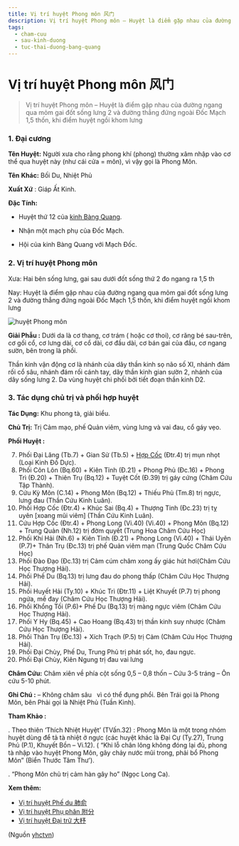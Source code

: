```yaml
---
title: Vị trí huyệt Phong môn 风门
description: Vị trí huyệt Phong môn – Huyệt là điểm gặp nhau của đường ngang qua mỏm gai đốt sống lưng 2 và đường thẳng đứng ngoài Đốc Mạch 1,5 thốn, khi điểm huyệt ngồi khom lưng
tags:
  - cham-cuu
  - sau-kinh-duong
  - tuc-thai-duong-bang-quang
---
```


# Vị trí huyệt Phong môn 风门 

> Vị trí huyệt Phong môn – Huyệt là điểm gặp nhau của đường ngang qua mỏm gai đốt sống lưng 2 và đường thẳng đứng ngoài Đốc Mạch 1,5 thốn, khi điểm huyệt ngồi khom lưng

### 1. Đại cương

**Tên Huyệt:** Người xưa cho rằng phong khí (phong) thường xâm nhập vào cơ thể qua huyệt này (như cái cửa = môn), vì vậy gọi là Phong Môn.

**Tên** **Khác:** Bối Du, Nhiệt Phủ

**Xuất Xứ** : Giáp Ất Kinh.

**Đặc Tính:**

+ Huyệt thứ 12 của [kinh Bàng Quang](/yhctvn/kinh-tuc-thai-duong-bang-quang/).

+ Nhận một mạch phụ của Đốc Mạch.

+ Hội của kinh Bàng Quang với Mạch Đốc.

### 2. Vị trí huyệt Phong môn

Xưa: Hai bên sống lưng, gai sau dưới đốt sống thứ 2 đo ngang ra 1,5 th

Nay: Huyệt là điểm gặp nhau của đường ngang qua mỏm gai đốt sống lưng 2 và đường thẳng đứng ngoài Đốc Mạch 1,5 thốn, khi điểm huyệt ngồi khom lưng

![huyệt Phong môn](/imgs/yhctvn/huyet-phong-mon-300x168.jpg)

**Giải Phẫu :** Dưới da là cơ thang, cơ trám ( hoặc cơ thoi), cơ răng bé sau-trên, cơ gối cổ, cơ lưng dài, cơ cổ dài, cơ đầu dài, cơ bán gai của đầu, cơ ngang sườn, bên trong là phổi.

Thần kinh vận động cơ là nhánh của dây thần kinh sọ não số XI, nhánh đám rối cổ sâu, nhánh đám rối cánh tay, dây thần kinh gian sườn 2, nhánh của dây sống lưng 2. Da vùng huyệt chi phối bởi tiết đoạn thần kinh D2.

### 3. Tác dụng chủ trị và phối hợp huyệt

**Tác Dụng:** Khu phong tà, giải biểu.

**Chủ Trị:** Trị Cảm mạo, phế Quản viêm, vùng lưng và vai đau, cổ gáy vẹo.

**Phối Huyệt :**

7. Phối Đại Lăng (Tb.7) + Gian Sử (Tb.5) + [Hợp Cốc](/yhctvn/huyet-hop-coc-%e5%90%88-%e8%b0%b7/) (Đtr.4) trị mụn nhọt (Loại Kinh Đồ Dực).
8. Phối Côn Lôn (Bq.60) + Kiên Tỉnh (Đ.21) + Phong Phủ (Đc.16) + Phong Trì (Đ.20) + Thiên Trụ (Bq.12) + Tuyệt Cốt (Đ.39) trị gáy cứng (Châm Cứu Tập Thành).
9. Cứu Kỳ Môn (C.14) + Phong Môn (Bq.12) + Thiếu Phủ (Tm.8) trị ngực, lưng đau (Thần Cứu Kinh Luân).
10. Phối Hợp Cốc (Đtr.4) + Khúc Sai (Bq.4) + Thượng Tinh (Đc.23) trị tỵ uyên [xoang mũi viêm] (Thần Cứu Kinh Luân).
11. Cứu Hợp Cốc (Đtr.4) + Phong Long (Vi.40) (Vi.40) + Phong Môn (Bq.12) + Trung Quản (Nh.12) trị đờm quyết (Trung Hoa Châm Cứu Học)
12. Phối Khí Hải (Nh.6) + Kiên Tỉnh (Đ.21) + Phong Long (Vi.40) + Thái Uyên (P.7)+ Thân Trụ (Đc.13) trị phế Quản viêm mạn (Trung Quốc Châm Cứu Học)
13. Phối Đào Đạo (Đc.13) trị Cảm cúm châm xong ấy giác hút hơi(Châm Cứu Học Thượng Hải).
14. Phối Phế Du (Bq.13) trị lưng đau do phong thấp (Châm Cứu Học Thượng Hải).
15. Phối Huyết Hải (Ty.10) + Khúc Trì (Đtr.11) + Liệt Khuyết (P.7) trị phong ngứa, mề đay (Châm Cứu Học Thượng Hải).
16. Phối Khổng Tối (P.6)+ Phế Du (Bq.13) trị màng ngực viêm (Châm Cứu Học Thượng Hải).
17. Phối Y Hy (Bq.45) + Cao Hoang (Bq.43) trị thần kinh suy nhược (Châm Cứu Học Thượng Hải).
18. Phối Thân Trụ (Đc.13) + Xích Trạch (P.5) trị Cảm (Châm Cứu Học Thượng Hải).
19. Phối Đại Chùy, Phế Du, Trung Phủ trị phát sốt, ho, đau ngực.
20. Phối Đại Chùy, Kiên Ngung trị đau vai lưng

**Châm Cứu:** Châm xiên về phía cột sống 0,5 – 0,8 thốn – Cứu 3-5 tráng – Ôn cứu 5-10 phút.

**Ghi Chú :** – Không châm sâu   vì có thể đụng phổi. Bên Trái gọi là Phong Môn, bên Phải gọi là Nhiệt Phủ (Tuần Kinh).

**Tham Khảo :**

. Theo thiên ‘Thích Nhiệt Huyệt’ (TVấn.32) : Phong Môn là một trong nhóm huyệt dùng để tả tà nhiệt ở ngực (các huyệt khác là Đại Cự (Ty.27), Trung Phủ (P.1), Khuyết Bồn – Vi.12). ( “Khi lỗ chân lông không đóng lại đủ, phong tà nhập vào huyệt Phong Môn, gây chảy nước mũi trong, phải bổ Phong Môn” (Biển Thước Tâm Thư’).

. “Phong Môn chủ trị cảm hàn gây ho” (Ngọc Long Ca).

**Xem thêm:**

* [Vị trí huyệt Phế du 肺俞](/yhctvn/vi-tri-huyet-phe-du-%e8%82%ba%e4%bf%9e/)
* [Vị trí huyệt Phụ phân 附分](/yhctvn/vi-tri-huyet-phu-phan-%e9%99%84%e5%88%86/)
* [Vị trí huyệt Đại trữ 大杼](/yhctvn/vi-tri-huyet-dai-tru-%e5%a4%a7%e6%9d%bc/)

(Nguồn <a href="https://yhctvn.com/vi-tri-huyet-phong-mon-风门/" target="_blank">yhctvn</a>)
